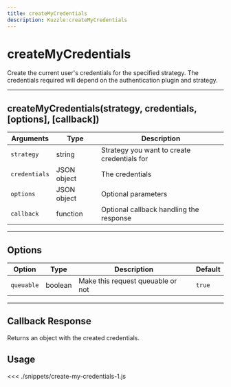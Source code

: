 ```yaml
---
title: createMyCredentials
description: Kuzzle:createMyCredentials
---
```


# createMyCredentials

Create the current user's credentials for the specified strategy. The credentials required will depend on the authentication plugin and strategy.

---

## createMyCredentials(strategy, credentials, [options], [callback])

| Arguments     | Type        | Description                                 |
| ------------- | ----------- | ------------------------------------------- |
| `strategy`    | string      | Strategy you want to create credentials for |
| `credentials` | JSON object | The credentials                             |
| `options`     | JSON object | Optional parameters                         |
| `callback`    | function    | Optional callback handling the response     |

---

## Options

| Option     | Type    | Description                       | Default |
| ---------- | ------- | --------------------------------- | ------- |
| `queuable` | boolean | Make this request queuable or not | `true`  |

---

## Callback Response

Returns an object with the created credentials.

## Usage

<<< ./snippets/create-my-credentials-1.js
